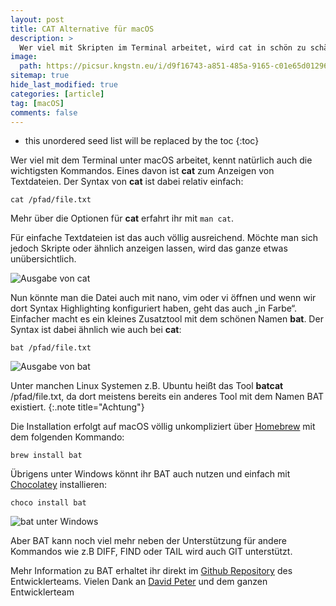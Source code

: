 ```yaml
---
layout: post
title: CAT Alternative für macOS
description: >
  Wer viel mit Skripten im Terminal arbeitet, wird cat in schön zu schätzen wissen.
image: 
  path: https://picsur.kngstn.eu/i/d9f16743-a851-485a-9165-c01e65d01296.jpeg
sitemap: true
hide_last_modified: true
categories: [article]
tag: [macOS]
comments: false
---
```


* this unordered seed list will be replaced by the toc
{:toc}

Wer viel mit dem Terminal unter macOS arbeitet, kennt natürlich auch die wichtigsten Kommandos. Eines davon ist **cat** zum Anzeigen von Textdateien. Der Syntax von **cat** ist dabei relativ einfach:

~~~console
cat /pfad/file.txt
~~~

Mehr über die Optionen für **cat** erfahrt ihr mit `man cat`.

Für einfache Textdateien ist das auch völlig ausreichend. Möchte man sich jedoch Skripte oder ähnlich anzeigen lassen, wird das ganze etwas unübersichtlich.

![Ausgabe von cat][1]

Nun könnte man die Datei auch mit nano, vim oder vi öffnen und wenn wir dort Syntax Highlighting konfiguriert haben, geht das auch „in Farbe“. Einfacher macht es ein kleines Zusatztool mit dem schönen Namen **bat**. Der Syntax ist dabei ähnlich wie auch bei **cat**:

~~~console
bat /pfad/file.txt
~~~

![Ausgabe von bat][2]

Unter manchen Linux Systemen z.B. Ubuntu heißt das Tool **batcat** /pfad/file.txt, da dort meistens bereits ein anderes Tool mit dem Namen BAT existiert.
{:.note title="Achtung"}

Die Installation erfolgt auf macOS völlig unkompliziert über [Homebrew][6] mit dem folgenden Kommando:

~~~console
brew install bat
~~~

Übrigens unter Windows könnt ihr BAT auch nutzen und einfach mit [Chocolatey][7] installieren:

~~~console
choco install bat
~~~

![bat unter Windows][3]

Aber BAT kann noch viel mehr neben der Unterstützung für andere Kommandos wie z.B DIFF, FIND oder TAIL wird auch GIT unterstützt.

Mehr Information zu BAT erhaltet ihr direkt im [Github Repository][4] des Entwicklerteams. Vielen Dank an [David Peter][5] und dem ganzen Entwicklerteam

[1]: https://datablob.oss.eu-west-0.prod-cloud-ocb.orange-business.com/images/CAT_01.png
[2]: https://datablob.oss.eu-west-0.prod-cloud-ocb.orange-business.com/images/CAT_02.png
[3]: https://datablob.oss.eu-west-0.prod-cloud-ocb.orange-business.com/images/CAT_03.png
[4]: https://github.com/sharkdp/bat
[5]: https://david-peter.de/
[6]: https://blog.kngstn.eu/article/2022-05-15-homebrew/
[7]: https://chocolatey.org/install
